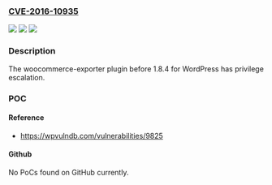 ### [CVE-2016-10935](https://cve.mitre.org/cgi-bin/cvename.cgi?name=CVE-2016-10935)
![](https://img.shields.io/static/v1?label=Product&message=n%2Fa&color=blue)
![](https://img.shields.io/static/v1?label=Version&message=n%2Fa&color=blue)
![](https://img.shields.io/static/v1?label=Vulnerability&message=n%2Fa&color=brighgreen)

### Description

The woocommerce-exporter plugin before 1.8.4 for WordPress has privilege escalation.

### POC

#### Reference
- https://wpvulndb.com/vulnerabilities/9825

#### Github
No PoCs found on GitHub currently.


